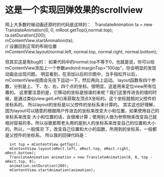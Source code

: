 # 这是一个实现回弹效果的scrollview


  网上大多数时候动画还原时的代码是这样的：
  
      TranslateAnimation ta = new TranslateAnimation(0, 0, mRoot.getTop(),normal.top);    
      ta.setDuration(200);    
      mContentView.startAnimation(ta);    
      // 设置回到正常的布局位置    
      mContentView.layout(normal.left, normal.top, normal.right, normal.bottom);   
    
  但其实这是有bug的：
  如果代码中的normal.top不等于0，也就是说，你可以给mContentView添加上一个参数andoird:marginTop=”100dp”，你会明显的发现动画会出现问题。
  明显看到，在添加以后的示图中，当手指松开以后，mContentView视图会先往下运动一下，然后再向上运动。
  layout函数有四个参数，分别是上、下、左、右，四个点的坐标。很明显，这是用来定位view所有位置的。
  这里要注意的是，它移动的坐标是按谁的来呢？我们这里传进去的值的时候，是通过类似view.getLeft()来获取左顶点X坐标的。这个坐标就相对父控件的坐标系的。
  所以layout的坐标是以父控件的坐标系来计算的。 其实这也好理解，因为layout可以随意的根据用户传进去的坐标来改变大小和位置。如果使用自己的坐标系来改变
  大小和位置的话，会很难计算；使用别人做为参照物来改变自己就相对容易的多。所以谷歌那帮老头用的是别人的坐标系来改变自己的位置和大小的。所以，一般情况
  下，改变自己位置和大小的函数，所用到的坐标系，一般都是父控件的坐标系。
  所以我的回弹代码是：
  
      int top = mContentView.getTop();
      mContentView.layout(mRect.left, mRect.top, mRect.right, mRect.bottom);
      TranslateAnimation animation = new TranslateAnimation(0, 0, top - mRect.top, 0);
      animation.setDuration(200);
      mContentView.startAnimation(animation);
